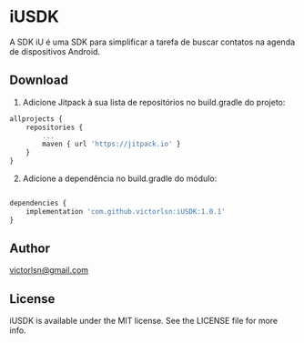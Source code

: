 # iUSDK
A SDK iU é uma SDK para simplificar a tarefa de buscar contatos na agenda de dispositivos Android.

## Download

1. Adicione Jitpack à sua lista de repositórios no build.gradle do projeto:
```javascript
allprojects {
	repositories {
		...
		maven { url 'https://jitpack.io' }
	}
}
```
  
2. Adicione a dependência no build.gradle do módulo:
```javascript

dependencies {
	implementation 'com.github.victorlsn:iUSDK:1.0.1'
}
```
  
## Author

victorlsn@gmail.com

## License

iUSDK is available under the MIT license. See the LICENSE file for more info.
